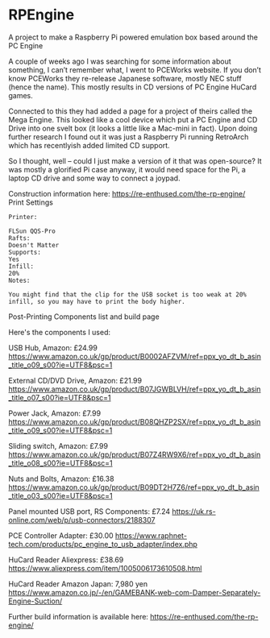 # RPEngine
A project to make a Raspberry Pi powered emulation box based around the PC Engine

A couple of weeks ago I was searching for some information about something, I can’t remember what, I went to PCEWorks website. If you don’t know PCEWorks they re-release Japanese software, mostly NEC stuff (hence the name). This mostly results in CD versions of PC Engine HuCard games.

Connected to this they had added a page for a project of theirs called the Mega Engine. This looked like a cool device which put a PC Engine and CD Drive into one svelt box (it looks a little like a Mac-mini in fact). Upon doing further research I found out it was just a Raspberry Pi running RetroArch which has recentlyish added limited CD support.

So I thought, well – could I just make a version of it that was open-source? It was mostly a glorified Pi case anyway, it would need space for the Pi, a laptop CD drive and some way to connect a joypad.

Construction information here: https://re-enthused.com/the-rp-engine/
Print Settings

    Printer:

    FLSun QQS-Pro
    Rafts:
    Doesn't Matter
    Supports:
    Yes
    Infill:
    20%
    Notes:

    You might find that the clip for the USB socket is too weak at 20% infill, so you may have to print the body higher.

Post-Printing
Components list and build page

Here's the components I used:

USB Hub, Amazon: £24.99 https://www.amazon.co.uk/gp/product/B0002AFZVM/ref=ppx_yo_dt_b_asin_title_o09_s00?ie=UTF8&psc=1

External CD/DVD Drive, Amazon: £21.99 https://www.amazon.co.uk/gp/product/B07JGWBLVH/ref=ppx_yo_dt_b_asin_title_o07_s00?ie=UTF8&psc=1

Power Jack, Amazon: £7.99 https://www.amazon.co.uk/gp/product/B08QHZP2SX/ref=ppx_yo_dt_b_asin_title_o09_s00?ie=UTF8&psc=1

Sliding switch, Amazon: £7.99 https://www.amazon.co.uk/gp/product/B07Z4RW9X6/ref=ppx_yo_dt_b_asin_title_o08_s00?ie=UTF8&psc=1

Nuts and Bolts, Amazon: £16.38 https://www.amazon.co.uk/gp/product/B09DT2H7Z6/ref=ppx_yo_dt_b_asin_title_o03_s00?ie=UTF8&psc=1

Panel mounted USB port, RS Components: £7.24 https://uk.rs-online.com/web/p/usb-connectors/2188307

PCE Controller Adapter: £30.00 https://www.raphnet-tech.com/products/pc_engine_to_usb_adapter/index.php

HuCard Reader Aliexpress: £38.69 https://www.aliexpress.com/item/1005006173610508.html

HuCard Reader Amazon Japan: 7,980 yen https://www.amazon.co.jp/-/en/GAMEBANK-web-com-Damper-Separately-Engine-Suction/

Further build information is available here: https://re-enthused.com/the-rp-engine/

